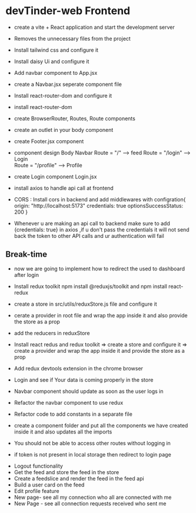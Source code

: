 # devTinder-web Frontend

- create a vite + React application and start the development server
- Removes the unnecessary files from the project
- Install tailwind css and configure it 
- Install daisy Ui and configure it
- Add navbar component to App.jsx 
- create a Navbar.jsx seperate component file
- Install react-router-dom and configure it

- install react-router-dom
- create BrowserRouter, Routes, Route components
- create an outlet in your body component
- create Footer.jsx component


- component design
    Body
        Navbar
            Route = "/" --> feed
            Route = "/login" --> Login    
            Route = "/profile" --> Profile

- create Login component Login.jsx
- install axios to handle api call at frontend
- CORS : Install cors in backend and add middlewares with configration{
    origin: "http://localhost:5173"
    credentials: true
    optionsSuccessStatus: 200
}

- Whenever u are making an  api call to backend make sure to add {credentials: true} in axios ,if u don't pass the credentials it will not send back the token to other API calls and ur authentication will fail


## Break-time
- now we are going to implement how to redirect the used to dashboard after login
- Install redux toolkit npm install @reduxjs/toolkit and npm install react-redux
- create a store in src/utils/reduxStore.js file and configure it
- cerate a provider in root file and wrap the app inside it and also provide the store as a prop <Provider store={store}>
- add the reducers in reduxStore

- Install react redus and redux toolkit => create a store and configure it => create a provider and wrap the app inside it and provide the store as a prop

- Add redux devtools extension in the chrome browser
- Login and see if Your data is coming properly in the store
- Navbar component should update as soon as the user logs in
- Refactor the navbar component to use redux
- Refactor code to add constants in a separate file
- create a component folder and put all the components we have created inside it and also updates all the imports

- You should not be able to access other routes without logging in
- if token is not present in local storage then redirect to login page


<!-- Break Time -->
- Logout functionality
- Get the feed and store the feed in the store
- Create a feedslice and render the feed in the feed api
- Build a user card on the feed
- Edit profile feature
- New page- see all my connection who all are connected with me
- New Page - see all connection requests received who sent me
